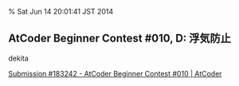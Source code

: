 % Sat Jun 14 20:01:41 JST 2014

## AtCoder Beginner Contest #010, D: 浮気防止

dekita

[Submission #183242 - AtCoder Beginner Contest #010 | AtCoder](http://abc010.contest.atcoder.jp/submissions/183242)

